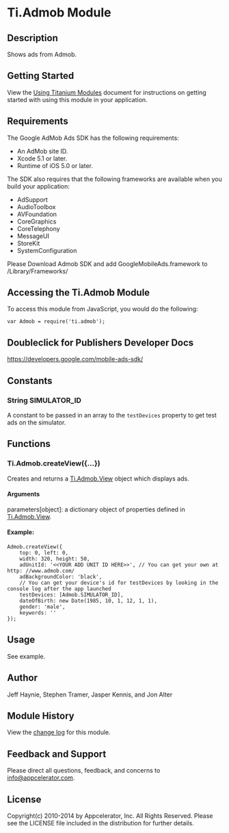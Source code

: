 # Ti.Admob Module

## Description

Shows ads from Admob.

## Getting Started

View the [Using Titanium Modules](http://docs.appcelerator.com/titanium/latest/#!/guide/Using_Titanium_Modules) document for instructions on getting
started with using this module in your application.

## Requirements

The Google AdMob Ads SDK has the following requirements:

* An AdMob site ID.
* Xcode 5.1 or later.
* Runtime of iOS 5.0 or later.

The SDK also requires that the following frameworks are available when you build your application:

* AdSupport
* AudioToolbox
* AVFoundation
* CoreGraphics
* CoreTelephony
* MessageUI
* StoreKit
* SystemConfiguration

Please Download Admob SDK and add GoogleMobileAds.framework to /Library/Frameworks/

## Accessing the Ti.Admob Module

To access this module from JavaScript, you would do the following:

	var Admob = require('ti.admob');

## Doubleclick for Publishers Developer Docs
<https://developers.google.com/mobile-ads-sdk/>

## Constants

### String SIMULATOR_ID

A constant to be passed in an array to the `testDevices` property to get test ads on the simulator.

## Functions

### Ti.Admob.createView({...})

Creates and returns a [Ti.Admob.View][] object which displays ads.

#### Arguments

parameters[object]: a dictionary object of properties defined in [Ti.Admob.View][].

#### Example:

	Admob.createView({
		top: 0, left: 0,
		width: 320, height: 50,
		adUnitId: '<<YOUR ADD UNIT ID HERE>>', // You can get your own at http: //www.admob.com/
		adBackgroundColor: 'black',
		// You can get your device's id for testDevices by looking in the console log after the app launched
		testDevices: [Admob.SIMULATOR_ID],
		dateOfBirth: new Date(1985, 10, 1, 12, 1, 1),
		gender: 'male',
		keywords: ''
	});

## Usage

See example.

## Author

Jeff Haynie, Stephen Tramer, Jasper Kennis, and Jon Alter

## Module History

View the [change log](changelog.html) for this module.

## Feedback and Support

Please direct all questions, feedback, and concerns to [info@appcelerator.com](mailto:info@appcelerator.com?subject=iOS%20Admob%20Module).

## License

Copyright(c) 2010-2014 by Appcelerator, Inc. All Rights Reserved. Please see the LICENSE file included in the distribution for further details.

[Ti.Admob.View]: view.html